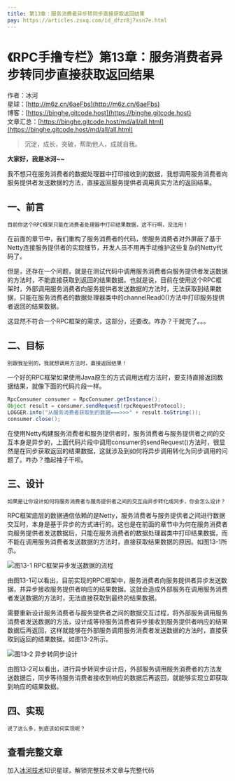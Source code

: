 ```yaml
---
title: 第13章：服务消费者异步转同步直接获取返回结果
pay: https://articles.zsxq.com/id_dfzr8j7xsn7e.html
---
```


# 《RPC手撸专栏》第13章：服务消费者异步转同步直接获取返回结果

作者：冰河
<br/>星球：[http://m6z.cn/6aeFbs](http://m6z.cn/6aeFbs)
<br/>博客：[https://binghe.gitcode.host](https://binghe.gitcode.host)
<br/>文章汇总：[https://binghe.gitcode.host/md/all/all.html](https://binghe.gitcode.host/md/all/all.html)

> 沉淀，成长，突破，帮助他人，成就自我。

**大家好，我是冰河~~**

我不想只在服务消费者的数据处理器中打印接收到的数据，我想调用服务消费者向服务提供者发送数据的方法，直接返回服务提供者调用真实方法的返回结果。

## 一、前言

`目前你这个RPC框架只能在消费者处理器中打印结果数据，这不行啊，没法用！`

在前面的章节中，我们重构了服务消费者的代码，使服务消费者对外屏蔽了基于Netty连接服务提供者的实现细节，开发人员不用再手动维护这些复杂的Netty代码了。

但是，还存在一个问题，就是在测试代码中调用服务消费者向服务提供者发送数据的方法时，不能直接获取到返回的结果数据。也就是说，目前在使用这个RPC框架时，外部调用服务消费者向服务提供者发送数据的方法时，无法获取到结果数据，只能在服务消费者的数据处理器类中的channelRead0()方法中打印服务提供者返回的结果数据。

这显然不符合一个RPC框架的需求，这部分，还要改。咋办？干就完了。。。

## 二、目标

`别跟我扯别的，我就想调用方法时，直接返回结果！`

一个好的RPC框架如果使用Java原生的方式调用远程方法时，要支持直接返回数据结果，就像下面的代码片段一样。

```java
RpcConsumer consumer = RpcConsumer.getInstance();
Object result = consumer.sendRequest(rpcRequestProtocol);
LOGGER.info("从服务消费者获取到的数据===>>>" + result.toString());
consumer.close();
```

在使用Netty构建服务消费者和服务提供者时，服务消费者与服务提供者之间的交互本身是异步的，上面代码片段中调用consumer的sendRequest()方法时，很显然是在同步获取返回的结果数据，这就涉及到如何将异步调用转化为同步调用的问题了。咋办？撸起袖子干呗。

## 三、设计

`如果是让你设计如何将服务消费者与服务提供者之间的交互由异步转化成同步，你会怎么设计？`

RPC框架底层的数据通信依赖的是Netty，服务消费者与服务提供者之间进行数据交互时，本身是基于异步的方式进行的。这也是在前面的章节中为何在服务消费者向服务提供者发送数据后，只能在服务消费者的数据处理器类中打印结果数据，而不能在调用服务消费者发送数据的方法时，直接获取结果数据的原因。如图13-1所示。

![图13-1 RPC框架异步发送数据的流程](https://binghe.gitcode.host/assets/images/middleware/rpc/rpc-2022-10-09-001.png)

由图13-1可以看出，目前实现的RPC框架中，服务消费者向服务提供者异步发送数据，并异步接收服务提供者响应的结果数据。这就会造成外部服务在调用服务消费者发送数据的方法时，无法直接获取到最终的结果数据。

需要重新设计服务消费者与服务提供者之间的数据交互过程，将外部服务调用服务消费者发送数据的方法，设计成等待服务消费者异步接收到服务提供者响应的结果数据后再返回，这样就能够在外部服务调用服务消费者发送数据的方法时，直接获取到返回的结果数据。如图13-2所示。

![图13-2 异步转同步设计](https://binghe.gitcode.host/assets/images/middleware/rpc/rpc-2022-10-09-002.png)

由图13-2可以看出，进行异步转同步设计后，外部服务调用服务消费者的方法发送数据后，同步等待服务消费者接收到响应的数据后再返回，就能够实现立即获取到响应的结果数据。

## 四、实现

`说了这么多，到底该如何实现呢？`

## 查看完整文章

加入[冰河技术](http://m6z.cn/6aeFbs)知识星球，解锁完整技术文章与完整代码